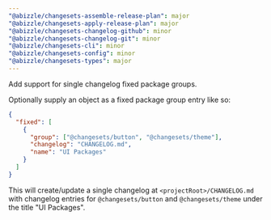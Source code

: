 ```yaml
---
"@abizzle/changesets-assemble-release-plan": major
"@abizzle/changesets-apply-release-plan": major
"@abizzle/changesets-changelog-github": minor
"@abizzle/changesets-changelog-git": minor
"@abizzle/changesets-cli": minor
"@abizzle/changesets-config": minor
"@abizzle/changesets-types": major
---
```


Add support for single changelog fixed package groups.

Optionally supply an object as a fixed package group entry like so:

```json
{
  "fixed": [
    {
      "group": ["@changesets/button", "@changesets/theme"],
      "changelog": "CHANGELOG.md",
      "name": "UI Packages"
    }
  ]
}
```

This will create/update a single changelog at `<projectRoot>/CHANGELOG.md` with changelog entries for `@changesets/button` and `@changesets/theme` under the title "UI Packages".
